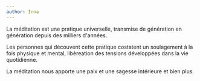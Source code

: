 ```yaml
---
author: Inna
---
```

La méditation est une pratique universelle, transmise de génération en génération depuis des milliers d'années.

Les personnes qui découvent cette pratique costatent un soulagement à la fois physique et mental, libèreation des tensions développées dans la vie quotidienne.

La méditation nous apporte une paix et une sagesse intérieure et bien plus.
